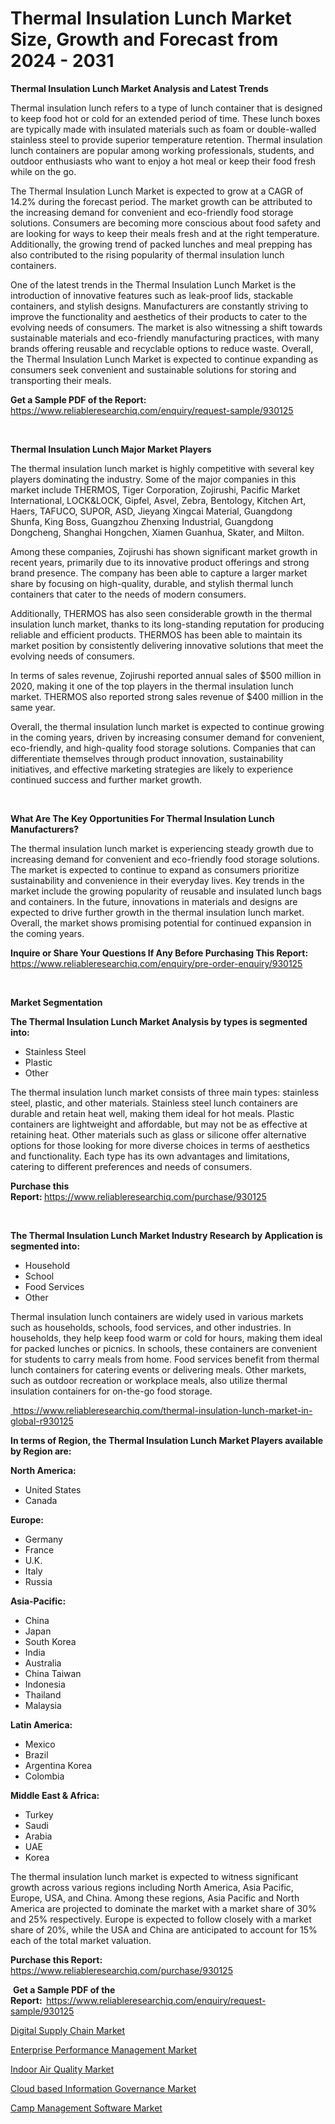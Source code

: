 <p><h1>Thermal Insulation Lunch Market Size, Growth and Forecast from 2024 - 2031</h1></p><p><strong>Thermal Insulation Lunch Market Analysis and Latest Trends</strong></p>
<p><p>Thermal insulation lunch refers to a type of lunch container that is designed to keep food hot or cold for an extended period of time. These lunch boxes are typically made with insulated materials such as foam or double-walled stainless steel to provide superior temperature retention. Thermal insulation lunch containers are popular among working professionals, students, and outdoor enthusiasts who want to enjoy a hot meal or keep their food fresh while on the go.</p><p>The Thermal Insulation Lunch Market is expected to grow at a CAGR of 14.2% during the forecast period. The market growth can be attributed to the increasing demand for convenient and eco-friendly food storage solutions. Consumers are becoming more conscious about food safety and are looking for ways to keep their meals fresh and at the right temperature. Additionally, the growing trend of packed lunches and meal prepping has also contributed to the rising popularity of thermal insulation lunch containers.</p><p>One of the latest trends in the Thermal Insulation Lunch Market is the introduction of innovative features such as leak-proof lids, stackable containers, and stylish designs. Manufacturers are constantly striving to improve the functionality and aesthetics of their products to cater to the evolving needs of consumers. The market is also witnessing a shift towards sustainable materials and eco-friendly manufacturing practices, with many brands offering reusable and recyclable options to reduce waste. Overall, the Thermal Insulation Lunch Market is expected to continue expanding as consumers seek convenient and sustainable solutions for storing and transporting their meals.</p></p>
<p><strong>Get a Sample PDF of the Report:&nbsp;</strong> <a href="https://www.reliableresearchiq.com/enquiry/request-sample/930125">https://www.reliableresearchiq.com/enquiry/request-sample/930125</a></p>
<p>&nbsp;</p>
<p><strong>Thermal Insulation Lunch Major Market Players</strong></p>
<p><p>The thermal insulation lunch market is highly competitive with several key players dominating the industry. Some of the major companies in this market include THERMOS, Tiger Corporation, Zojirushi, Pacific Market International, LOCK&LOCK, Gipfel, Asvel, Zebra, Bentology, Kitchen Art, Haers, TAFUCO, SUPOR, ASD, Jieyang Xingcai Material, Guangdong Shunfa, King Boss, Guangzhou Zhenxing Industrial, Guangdong Dongcheng, Shanghai Hongchen, Xiamen Guanhua, Skater, and Milton.</p><p>Among these companies, Zojirushi has shown significant market growth in recent years, primarily due to its innovative product offerings and strong brand presence. The company has been able to capture a larger market share by focusing on high-quality, durable, and stylish thermal lunch containers that cater to the needs of modern consumers.</p><p>Additionally, THERMOS has also seen considerable growth in the thermal insulation lunch market, thanks to its long-standing reputation for producing reliable and efficient products. THERMOS has been able to maintain its market position by consistently delivering innovative solutions that meet the evolving needs of consumers.</p><p>In terms of sales revenue, Zojirushi reported annual sales of $500 million in 2020, making it one of the top players in the thermal insulation lunch market. THERMOS also reported strong sales revenue of $400 million in the same year.</p><p>Overall, the thermal insulation lunch market is expected to continue growing in the coming years, driven by increasing consumer demand for convenient, eco-friendly, and high-quality food storage solutions. Companies that can differentiate themselves through product innovation, sustainability initiatives, and effective marketing strategies are likely to experience continued success and further market growth.</p></p>
<p>&nbsp;</p>
<p><strong>What Are The Key Opportunities For Thermal Insulation Lunch Manufacturers?</strong></p>
<p><p>The thermal insulation lunch market is experiencing steady growth due to increasing demand for convenient and eco-friendly food storage solutions. The market is expected to continue to expand as consumers prioritize sustainability and convenience in their everyday lives. Key trends in the market include the growing popularity of reusable and insulated lunch bags and containers. In the future, innovations in materials and designs are expected to drive further growth in the thermal insulation lunch market. Overall, the market shows promising potential for continued expansion in the coming years.</p></p>
<p><strong>Inquire or Share Your Questions If Any Before Purchasing This Report:</strong> <a href="https://www.reliableresearchiq.com/enquiry/pre-order-enquiry/930125">https://www.reliableresearchiq.com/enquiry/pre-order-enquiry/930125</a></p>
<p>&nbsp;</p>
<p><strong>Market Segmentation</strong></p>
<p><strong>The Thermal Insulation Lunch Market Analysis by types is segmented into:</strong></p>
<p><ul><li>Stainless Steel</li><li>Plastic</li><li>Other</li></ul></p>
<p><p>The thermal insulation lunch market consists of three main types: stainless steel, plastic, and other materials. Stainless steel lunch containers are durable and retain heat well, making them ideal for hot meals. Plastic containers are lightweight and affordable, but may not be as effective at retaining heat. Other materials such as glass or silicone offer alternative options for those looking for more diverse choices in terms of aesthetics and functionality. Each type has its own advantages and limitations, catering to different preferences and needs of consumers.</p></p>
<p><strong>Purchase this Report:&nbsp;</strong><a href="https://www.reliableresearchiq.com/purchase/930125">https://www.reliableresearchiq.com/purchase/930125</a></p>
<p>&nbsp;</p>
<p><strong>The Thermal Insulation Lunch Market Industry Research by Application is segmented into:</strong></p>
<p><ul><li>Household</li><li>School</li><li>Food Services</li><li>Other</li></ul></p>
<p><p>Thermal insulation lunch containers are widely used in various markets such as households, schools, food services, and other industries. In households, they help keep food warm or cold for hours, making them ideal for packed lunches or picnics. In schools, these containers are convenient for students to carry meals from home. Food services benefit from thermal lunch containers for catering events or delivering meals. Other markets, such as outdoor recreation or workplace meals, also utilize thermal insulation containers for on-the-go food storage.</p></p>
<p><a href="https://www.reliableresearchiq.com/thermal-insulation-lunch-market-in-global-r930125">&nbsp;https://www.reliableresearchiq.com/thermal-insulation-lunch-market-in-global-r930125</a></p>
<p><strong>In terms of Region, the Thermal Insulation Lunch Market Players available by Region are:</strong></p>
<p>
    <p> <strong> North America: </strong>
        <ul>
            <li>United States</li>
            <li>Canada</li>
        </ul>
        </p> 
    <p> <strong> Europe: </strong>
        <ul>
            <li>Germany</li>
            <li>France</li>
            <li>U.K.</li>
            <li>Italy</li>
            <li>Russia</li>
        </ul>
        </p> 
    <p> <strong> Asia-Pacific: </strong>
        <ul>
            <li>China</li>
            <li>Japan</li>
            <li>South Korea</li>
            <li>India</li>
            <li>Australia</li>
            <li>China Taiwan</li>
            <li>Indonesia</li>
            <li>Thailand</li>
            <li>Malaysia</li>
        </ul>
        </p> 
    <p> <strong> Latin America: </strong>
        <ul>
            <li>Mexico</li>
            <li>Brazil</li>
            <li>Argentina Korea</li>
            <li>Colombia</li>
        </ul>
        </p> 
    <p> <strong> Middle East & Africa: </strong>
        <ul>
            <li>Turkey</li>
            <li>Saudi</li>
            <li>Arabia</li>
            <li>UAE</li>
            <li>Korea</li>
        </ul>
    </p>
    </p>
<p><p>The thermal insulation lunch market is expected to witness significant growth across various regions including North America, Asia Pacific, Europe, USA, and China. Among these regions, Asia Pacific and North America are projected to dominate the market with a market share of 30% and 25% respectively. Europe is expected to follow closely with a market share of 20%, while the USA and China are anticipated to account for 15% each of the total market valuation.</p></p>
<p><strong>Purchase this Report: </strong><a href="https://www.reliableresearchiq.com/purchase/930125">https://www.reliableresearchiq.com/purchase/930125</a></p>
<p>&nbsp;<strong>Get a Sample PDF of the Report:&nbsp;&nbsp;</strong><a href="https://www.reliableresearchiq.com/enquiry/request-sample/930125">https://www.reliableresearchiq.com/enquiry/request-sample/930125</a></p>
<p><strong></strong></p>
<p><p><a href="https://medium.com/@jayrussel94/digital-supply-chain-market-strategic-insights-product-evolution-and-market-segmentation-in-the-3beefece88a9">Digital Supply Chain Market</a></p><p><a href="https://medium.com/@chloeconn57/global-enterprise-performance-management-market-status-2024-2031-and-forecast-by-region-29aac369eddc">Enterprise Performance Management Market</a></p><p><a href="https://medium.com/@loganunn65756/indoor-air-quality-market-research-report-exploring-market-size-and-revenue-analysis-for-indoor-5a178783c533">Indoor Air Quality Market</a></p><p><a href="https://medium.com/@earlecmcneil/global-cloud-based-information-governance-market-size-share-analysis-by-product-type-by-15d74ca6adec">Cloud based Information Governance Market</a></p><p><a href="https://medium.com/@haangelat16/comprehensive-analysis-of-the-global-camp-management-software-market-growth-trends-market-ca41762946ed">Camp Management Software Market</a></p></p>